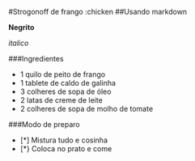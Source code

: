 #Strogonoff de frango :chicken
##Usando markdown

**Negrito**

_italico_

###Ingredientes

 - 1 quilo de peito de frango
 - 1 tablete de caldo de galinha
 - 3 colheres de sopa de óleo
 - 2 latas de creme de leite
 - 2 colheres de sopa de molho de tomate

###Modo de preparo

 - [*] Mistura tudo e cosinha
 - [*} Coloca no prato e come
 
